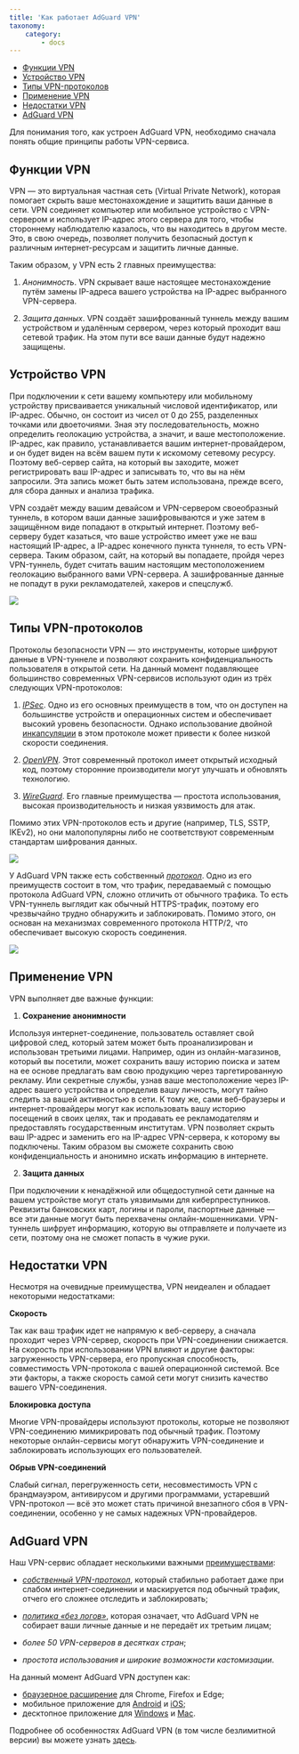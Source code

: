 ```yaml
---
title: 'Как работает AdGuard VPN'
taxonomy:
    category:
        - docs
---
```

* [Функции VPN](#functions)
* [Устройство VPN](#structure)
* [Типы VPN-протоколов](#types)
* [Применение VPN](#use)
* [Недостатки VPN](#drawbacks)
* [AdGuard VPN](#adguard-vpn)

Для понимания того, как устроен AdGuard VPN, необходимо сначала понять общие принципы работы VPN-сервиса. 

<a name="functions"></a>

## Функции VPN

VPN — это виртуальная частная сеть (Virtual Private Network), которая помогает скрыть ваше местонахождение и защитить ваши данные в сети. VPN соединяет компьютер или мобильное устройство с VPN-сервером и использует IP-адрес этого сервера для того, чтобы стороннему наблюдателю казалось, что вы находитесь в другом месте. Это, в свою очередь, позволяет получить безопасный доступ к различным интернет-ресурсам и защитить личные данные.

Таким образом, у VPN есть 2 главных преимущества:
1. *Анонимность*. VPN скрывает ваше настоящее местонахождение путём замены IP-адреса вашего устройства на IP-адрес выбранного VPN-сервера.

2. *Защита данных*. VPN создаёт зашифрованный туннель между вашим устройством и удалённым сервером, через который проходит ваш сетевой трафик. На этом пути все ваши данные будут надежно защищены.

<a name="structure"></a>

## Устройство VPN

При подключении к сети вашему компьютеру или мобильному устройству присваивается уникальный числовой идентификатор, или IP-адрес. Обычно, он состоит из чисел от 0 до 255, разделенных точками или двоеточиями. Зная эту последовательность, можно определить геолокацию устройства, а значит, и ваше местоположение. IP-адрес, как правило, устанавливается вашим интернет-провайдером, и он будет виден на всём вашем пути к искомому сетевому ресурсу. Поэтому веб-сервер сайта, на который вы заходите, может регистрировать ваш IP-адрес и записывать то, что вы на нём запросили. Эта запись может быть затем использована, прежде всего, для сбора данных и анализа трафика. 

VPN создаёт между вашим девайсом и VPN-сервером своеобразный туннель, в котором ваши данные зашифровываются и уже затем в защищённом виде попадают в открытый интернет. Поэтому веб-серверу будет казаться, что ваше устройство имеет уже не ваш настоящий IP-адрес, а IP-адрес конечного пункта туннеля, то есть VPN-сервера. Таким образом, сайт, на который вы попадаете, пройдя через VPN-туннель, будет считать вашим настоящим местоположением геолокацию выбранного вами VPN-сервера. А зашифрованные данные не попадут в руки рекламодателей, хакеров и спецслужб.

<img src="https://cdn.adguard.com/public/Adguard/Website/Images/seo/ru/how_vpn_3.jpg" style="max-width: 350px; ">

<a name="types"></a>

## Типы VPN-протоколов

Протоколы безопасности VPN — это инструменты, которые шифруют данные в VPN-туннеле и позволяют сохранить конфиденциальность пользователя в открытой сети. На данный момент подавляющее большинство современных VPN-сервисов используют один из трёх следующих VPN-протоколов:

1. [*IPSec*](https://ru.wikipedia.org/wiki/IPsec). Одно из его основных преимуществ в том, что он доступен на большинстве устройств и операционных систем и обеспечивает высокий уровень безопасности. Однако использование двойной [инкапсуляции](https://ru.wikipedia.org/wiki/Инкапсуляция_(компьютерные_сети)) в этом протоколе может привести к более низкой скорости соединения.

2. [*OpenVPN*](https://ru.wikipedia.org/wiki/OpenVPN). Этот современный протокол имеет открытый исходный код, поэтому сторонние производители могут улучшать и обновлять технологию.

3. [*WireGuard*](https://en.wikipedia.org/wiki/WireGuard). Его главные преимущества — простота использования, высокая производительность и низкая уязвимость для атак.

Помимо этих VPN-протоколов есть и другие (например, TLS, SSTP, IKEv2), но они малопопулярны либо не соответствуют современным стандартам шифрования данных.

<object data="https://cdn.adguard.com/public/Adguard/Blog/vpn/protocol/4-ru.svg" type="image/svg+xml">
    <img src="https://cdn.adguard.com/public/Adguard/Blog/vpn/protocol/4-ru.svg"></object>

У AdGuard VPN также есть собственный [*протокол*](link). Одно из его преимуществ состоит в том, что трафик, передаваемый с помощью протокола AdGuard VPN, сложно отличить от обычного трафика. То есть VPN-туннель выглядит как обычный HTTPS-трафик, поэтому его чрезвычайно трудно обнаружить и заблокировать. Помимо этого, он основан на механизмах современного протокола HTTP/2, что обеспечивает высокую скорость соединения.

<object data="https://cdn.adguard.com/public/Adguard/Blog/vpn/protocol/5-ru.svg" type="image/svg+xml">
    <img src="https://cdn.adguard.com/public/Adguard/Blog/vpn/protocol/5-ru.svg"></object>

<a name="use"></a>

## Применение VPN

VPN выполняет две важные функции:

1. **Сохранение анонимности**

Используя интернет-соединение, пользователь оставляет свой цифровой след, который затем может быть проанализирован и использован третьими лицами. Например, один из онлайн-магазинов, который вы посетили, может сохранить вашу историю поиска и затем на ее основе предлагать вам свою продукцию через таргетированную рекламу. Или секретные службы, узнав ваше местоположение через IP-адрес вашего устройства и определив вашу личность, могут тайно следить за вашей активностью в сети. К тому же, сами веб-браузеры и интернет-провайдеры могут как использовать вашу историю посещений в своих целях, так и продавать ее рекламодателям и предоставлять государственным институтам. VPN позволяет скрыть ваш IP-адрес и заменить его на IP-адрес VPN-сервера, к которому вы подключены. Таким образом вы сможете сохранить свою конфиденциальность и анонимно искать информацию в интернете.

2. **Защита данных**

При подключении к ненадёжной или общедоступной сети данные на вашем устройстве могут стать уязвимыми для киберпреступников. Реквизиты банковских карт, логины и пароли, паспортные данные — все эти данные могут быть перехвачены онлайн-мошенниками. VPN-туннель шифрует информацию, которую вы отправляете и получаете из сети, поэтому она не сможет попасть в чужие руки.

<a name="drawbacks"></a>

## Недостатки VPN

Несмотря на очевидные преимущества, VPN неидеален и обладает некоторыми недостатками:

**Скорость**

Так как ваш трафик идет не напрямую к веб-серверу, а сначала проходит через VPN-сервер, скорость при VPN-соединении снижается. На скорость при использовании VPN влияют и другие факторы: загруженность VPN-сервера, его пропускная способность, совместимость VPN-протокола с вашей операционной системой. Все эти факторы, а также скорость самой сети могут снизить качество вашего VPN-соединения.

**Блокировка доступа**

Многие VPN-провайдеры используют протоколы, которые не позволяют VPN-соединению мимикрировать под обычный трафик. Поэтому некоторые онлайн-сервисы могут обнаружить VPN-соединение и заблокировать использующих его пользователей.

**Обрыв VPN-соединений**

Слабый сигнал, перегруженность сети, несовместимость VPN с брандмауэром, антивирусом и другими программами, устаревший VPN-протокол — всё это может стать причиной внезапного сбоя в VPN-соединении, особенно у не самых надежных VPN-провайдеров.

<a name="adguard-vpn"></a>

## AdGuard VPN

Наш VPN-сервис обладает несколькими важными [преимуществами](https://kb.adguard.com/ru/vpn/adguard-vpn-general/adguard-vpn-is-the-better-option):

* [*собственный VPN-протокол*](https://kb.adguard.com/ru/vpn/adguard-vpn-general/how-adguard-vpn-works), который стабильно работает даже при слабом интернет-соединении и маскируется под обычный трафик, отчего его сложнее отследить и заблокировать;

* [*политика «без логов»*](https://adguard-vpn.com/ru/privacy.html), которая означает, что AdGuard VPN не собирает ваши личные данные и не передаёт их третьим лицам;

* *более 50 VPN-серверов в десятках стран*;

* *простота использования и широкие возможности кастомизации*.

На данный момент AdGuard VPN доступен как:

* [браузерное расширение](https://adguard-vpn.com/ru/vpn/vpn-for-browser-extentions) для Chrome, Firefox и Edge;
* мобильное приложение для [Android](https://adguard-vpn.com/ru/vpn/vpn-for-android) и [iOS](https://adguard-vpn.com/ru/vpn/vpn-for-ios);
* десктопное приложение для [Windows](https://adguard-vpn.com/ru/vpn/vpn-for-windows) и [Mac](https://adguard-vpn.com/ru/vpn/vpn-for-mac).

Подробнее об особенностях AdGuard VPN (в том числе безлимитной версии) вы можете узнать [здесь](https://adguard-vpn.com/ru/welcome.html).